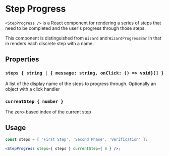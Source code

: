 # Step Progress

`<StepProgress />` is a React component for rendering a series of steps that need to be completed and the user's progress through those steps.

This component is distinguished from `Wizard` and `WizardProgressBar` in that in renders each discrete step with a name.

## Properties

### `steps { string | { message: string, onClick: () => void}[] }`

A list of the display name of the steps to progress through. Optionally an object with a click handler

### `currentStep { number }`

The zero-based index of the current step

## Usage

```jsx
const steps = [ 'First Step', 'Second Phase', 'Verification' ];

<StepProgress steps={ steps } currentStep={ 0 } />;
```
